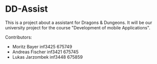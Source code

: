 # DD-Assist

This is a project about a assistant for Dragons & Dungeons. It will be our university project for the course "Development of mobile Applications".

Contributors:
- Moritz Bayer inf3425 675749
- Andreas Fischer inf3421 675745
- Lukas Jarzombek inf3448 675859
